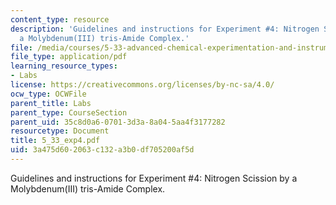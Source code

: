 ```yaml
---
content_type: resource
description: 'Guidelines and instructions for Experiment #4: Nitrogen Scission by
  a Molybdenum(III) tris-Amide Complex.'
file: /media/courses/5-33-advanced-chemical-experimentation-and-instrumentation-fall-2007/3a475d602063c132a3b0df705200af5d_5_33_exp4.pdf
file_type: application/pdf
learning_resource_types:
- Labs
license: https://creativecommons.org/licenses/by-nc-sa/4.0/
ocw_type: OCWFile
parent_title: Labs
parent_type: CourseSection
parent_uid: 35c8d0a6-0701-3d3a-8a04-5aa4f3177282
resourcetype: Document
title: 5_33_exp4.pdf
uid: 3a475d60-2063-c132-a3b0-df705200af5d
---
```

Guidelines and instructions for Experiment #4: Nitrogen Scission by a Molybdenum(III) tris-Amide Complex.